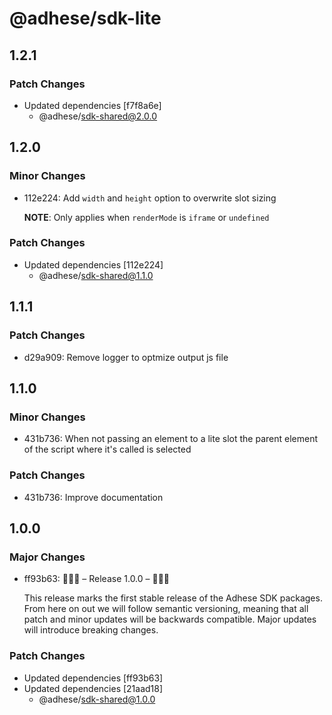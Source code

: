 # @adhese/sdk-lite

## 1.2.1

### Patch Changes

- Updated dependencies [f7f8a6e]
  - @adhese/sdk-shared@2.0.0

## 1.2.0

### Minor Changes

- 112e224: Add `width` and `height` option to overwrite slot sizing

  **NOTE**: Only applies when `renderMode` is `iframe` or `undefined`

### Patch Changes

- Updated dependencies [112e224]
  - @adhese/sdk-shared@1.1.0

## 1.1.1

### Patch Changes

- d29a909: Remove logger to optmize output js file

## 1.1.0

### Minor Changes

- 431b736: When not passing an element to a lite slot the parent element of the script where it's called is selected

### Patch Changes

- 431b736: Improve documentation

## 1.0.0

### Major Changes

- ff93b63: 🎉🎉🎉 – Release 1.0.0 – 🎉🎉🎉

  This release marks the first stable release of the Adhese SDK packages. From here on out we will follow semantic
  versioning, meaning that all patch and minor updates will be backwards compatible. Major updates will introduce
  breaking changes.

### Patch Changes

- Updated dependencies [ff93b63]
- Updated dependencies [21aad18]
  - @adhese/sdk-shared@1.0.0
